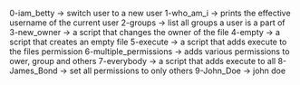 0-iam_betty -> switch user to a new user
1-who_am_i -> prints the effective username of the current user
2-groups -> list all groups a user is a part of
3-new_owner -> a script that changes the owner of the file
4-empty -> a script that creates an empty file
5-execute -> a script that adds execute to the files permission
6-multiple_permissions -> adds various permissions to ower, group and others
7-everybody -> a script that adds execute to all
8-James_Bond -> set all permissions to only others
9-John_Doe -> john doe
